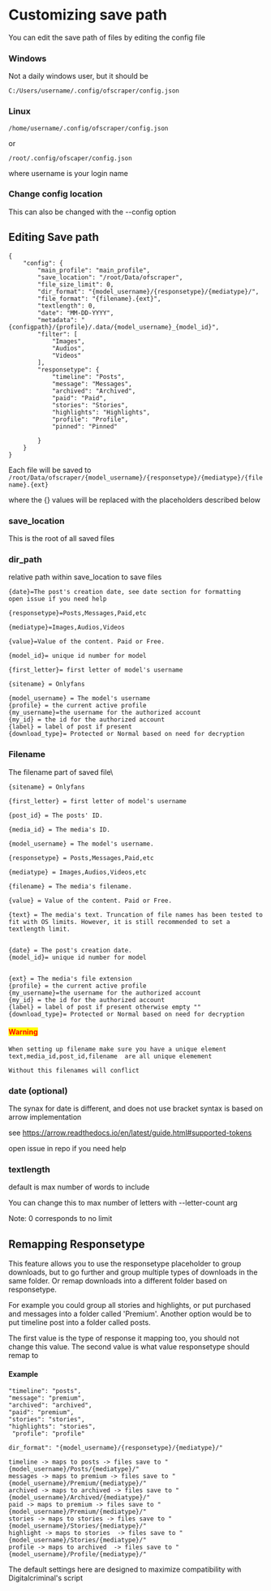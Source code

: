 # Customizing save path

You can edit the save path of files by editing the config file

### Windows

Not a daily windows user, but it should be

```
C:/Users/username/.config/ofscraper/config.json
```

### Linux

```
/home/username/.config/ofscraper/config.json
```

or

```
/root/.config/ofscaper/config.json
```

where username is your login name

### Change config location

This can also be changed with the --config option

## Editing Save path

```
{
    "config": {
        "main_profile": "main_profile",
        "save_location": "/root/Data/ofscraper",
        "file_size_limit": 0,
        "dir_format": "{model_username}/{responsetype}/{mediatype}/",
        "file_format": "{filename}.{ext}",
        "textlength": 0,
        "date": "MM-DD-YYYY",
        "metadata": "{configpath}/{profile}/.data/{model_username}_{model_id}",
        "filter": [
            "Images",
            "Audios",
            "Videos"
        ],
        "responsetype": {
            "timeline": "Posts",
            "message": "Messages",
            "archived": "Archived",
            "paid": "Paid",
            "stories": "Stories",
            "highlights": "Highlights",
            "profile": "Profile",
            "pinned": "Pinned"

        }
    }
}
```

Each file will be saved to `/root/Data/ofscraper/{model_username}/{responsetype}/{mediatype}/{filename}.{ext}`

where the {} values will be replaced with the placeholders described below

### save\_location

This is the root of all saved files

### dir\_path

relative path within save\_location to save files

```
{date}=The post's creation date, see date section for formatting
open issue if you need help

{responsetype}=Posts,Messages,Paid,etc

{mediatype}=Images,Audios,Videos

{value}=Value of the content. Paid or Free.

{model_id}= unique id number for model

{first_letter}= first letter of model's username

{sitename} = Onlyfans

{model_username} = The model's username
{profile} = the current active profile
{my_username}=the username for the authorized account
{my_id} = the id for the authorized account
{label} = label of post if present
{download_type}= Protected or Normal based on need for decryption

```

### Filename

The filename part of saved file\




```
{sitename} = Onlyfans

{first_letter} = first letter of model's username

{post_id} = The posts' ID.

{media_id} = The media's ID.

{model_username} = The model's username.

{responsetype} = Posts,Messages,Paid,etc

{mediatype} = Images,Audios,Videos,etc

{filename} = The media's filename.

{value} = Value of the content. Paid or Free.

{text} = The media's text. Truncation of file names has been tested to fit with OS limits. However, it is still recommended to set a textlength limit.


{date} = The post's creation date.
{model_id}= unique id number for model


{ext} = The media's file extension
{profile} = the current active profile
{my_username}=the username for the authorized account
{my_id} = the id for the authorized account
{label} = label of post if present otherwise empty ""
{download_type}= Protected or Normal based on need for decryption
```

#### <mark style="color:red;">**Warning**</mark>

```
When setting up filename make sure you have a unique element 
text,media_id,post_id,filename  are all unique elemement

Without this filenames will conflict
```

### date (optional)

The synax for date is different, and does not use bracket syntax is based on arrow implementation

see https://arrow.readthedocs.io/en/latest/guide.html#supported-tokens

open issue in repo if you need help

### textlength

default is max number of words to include

You can change this to max number of letters with --letter-count arg

Note: 0 corresponds to no limit

## Remapping Responsetype

This feature allows you to use the responsetype placeholder to group downloads, but to go further and group multiple types of downloads in the same folder. Or remap downloads into a different folder based on responsetype.

For example you could group all stories and highlights, or put purchased and messages into a folder called 'Premium'. Another option would be to put timeline post into a folder called posts.

The first value is the type of response it mapping too, you should not change this value. The second value is what value responsetype should remap to

#### Example

```
"timeline": "posts",
"message": "premium",
"archived": "archived",
"paid": "premium",
"stories": "stories",
"highlights": "stories",
 "profile": "profile"
```

```
dir_format": "{model_username}/{responsetype}/{mediatype}/"
```

```
timeline -> maps to posts -> files save to "{model_username}/Posts/{mediatype}/"
messages -> maps to premium -> files save to "{model_username}/Premium/{mediatype}/"
archived -> maps to archived -> files save to "{model_username}/Archived/{mediatype}/"
paid -> maps to premium -> files save to "{model_username}/Premium/{mediatype}/"
stories -> maps to stories -> files save to "{model_username}/Stories/{mediatype}/"
highlight -> maps to stories  -> files save to "{model_username}/Stories/{mediatype}/"
profile -> maps to archived  -> files save to "{model_username}/Profile/{mediatype}/"
```

The default settings here are designed to maximize compatibility with Digitalcriminal's script
